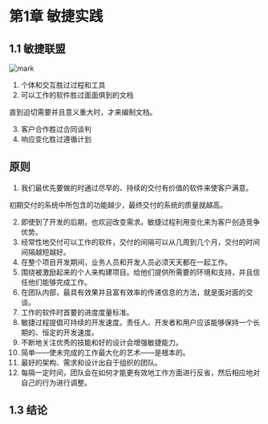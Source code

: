 # 第1章 敏捷实践

## 1.1 敏捷联盟

![mark](http://cdn.pikachu.net.cn/mpic/20190218/rk7CpqMDVmU0.png)

1. 个体和交互胜过过程和工具
2. 可以工作的软件胜过面面俱到的文档

直到迫切需要并且意义重大时，才来编制文档。

3. 客户合作胜过合同谈判
4. 响应变化胜过遵循计划

## 原则

1. 我们最优先要做的时通过尽早的、持续的交付有价值的软件来使客户满意。

初期交付的系统中所包含的功能越少，最终交付的系统的质量就越高。

2. 即使到了开发的后期，也欢迎改变需求。敏捷过程利用变化来为客户创造竞争优势。
3. 经常性地交付可以工作的软件，交付的间隔可以从几周到几个月，交付的时间间隔越短越好。
4. 在整个项目开发期间，业务人员和开发人员必须天天都在一起工作。
5. 围绕被激励起来的个人来构建项目。给他们提供所需要的环境和支持，并且信任他们能够完成工作。
6. 在团队内部，最具有效果并且富有效率的传递信息的方法，就是面对面的交谈。
7. 工作的软件时首要的进度度量标准。
8. 敏捷过程提倡可持续的开发速度。责任人、开发者和用户应该能够保持一个长期的、恒定的开发速度。
9. 不断地关注优秀的技能和好的设计会增强敏捷能力。
10. 简单——使未完成的工作最大化的艺术——是根本的。
11. 最好的架构、需求和设计出自于组织的团队。
12. 每隔一定时间，团队会在如何才能更有效地工作方面进行反省，然后相应地对自己的行为进行调整。

## 1.3 结论

